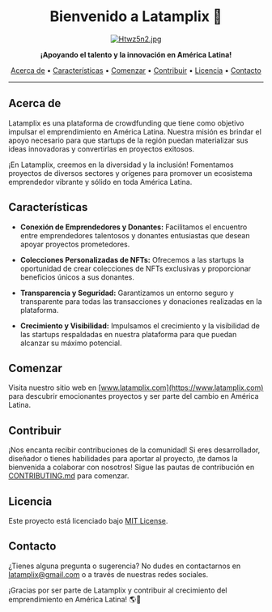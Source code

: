 <h1 align="center">Bienvenido a Latamplix 🚀</h1>

<p align="center">
  <a href="https://freeimage.host/es"><img src="https://iili.io/Htwz5n2.jpg" alt="Htwz5n2.jpg" border="0"></a>
</p>

<p align="center">
  <strong>¡Apoyando el talento y la innovación en América Latina!</strong>
</p>

<p align="center">
  <a href="#about">Acerca de</a> •
  <a href="#features">Características</a> •
  <a href="#getting-started">Comenzar</a> •
  <a href="#contributing">Contribuir</a> •
  <a href="#license">Licencia</a> •
  <a href="#contact">Contacto</a>
</p>

---

## Acerca de

Latamplix es una plataforma de crowdfunding que tiene como objetivo impulsar el emprendimiento en América Latina. Nuestra misión es brindar el apoyo necesario para que startups de la región puedan materializar sus ideas innovadoras y convertirlas en proyectos exitosos.

¡En Latamplix, creemos en la diversidad y la inclusión! Fomentamos proyectos de diversos sectores y orígenes para promover un ecosistema emprendedor vibrante y sólido en toda América Latina.

## Características

- **Conexión de Emprendedores y Donantes:** Facilitamos el encuentro entre emprendedores talentosos y donantes entusiastas que desean apoyar proyectos prometedores.

- **Colecciones Personalizadas de NFTs:** Ofrecemos a las startups la oportunidad de crear colecciones de NFTs exclusivas y proporcionar beneficios únicos a sus donantes.

- **Transparencia y Seguridad:** Garantizamos un entorno seguro y transparente para todas las transacciones y donaciones realizadas en la plataforma.

- **Crecimiento y Visibilidad:** Impulsamos el crecimiento y la visibilidad de las startups respaldadas en nuestra plataforma para que puedan alcanzar su máximo potencial.

## Comenzar

Visita nuestro sitio web en [www.latamplix.com](https://www.latamplix.com) para descubrir emocionantes proyectos y ser parte del cambio en América Latina.

## Contribuir

¡Nos encanta recibir contribuciones de la comunidad! Si eres desarrollador, diseñador o tienes habilidades para aportar al proyecto, ¡te damos la bienvenida a colaborar con nosotros! Sigue las pautas de contribución en [CONTRIBUTING.md](CONTRIBUTING.md) para comenzar.

## Licencia

Este proyecto está licenciado bajo [MIT License](LICENSE).

## Contacto

¿Tienes alguna pregunta o sugerencia? No dudes en contactarnos en [latamplix@gmail.com](latamplix@gmail.com) o a través de nuestras redes sociales.

¡Gracias por ser parte de Latamplix y contribuir al crecimiento del emprendimiento en América Latina! 🌎💫

